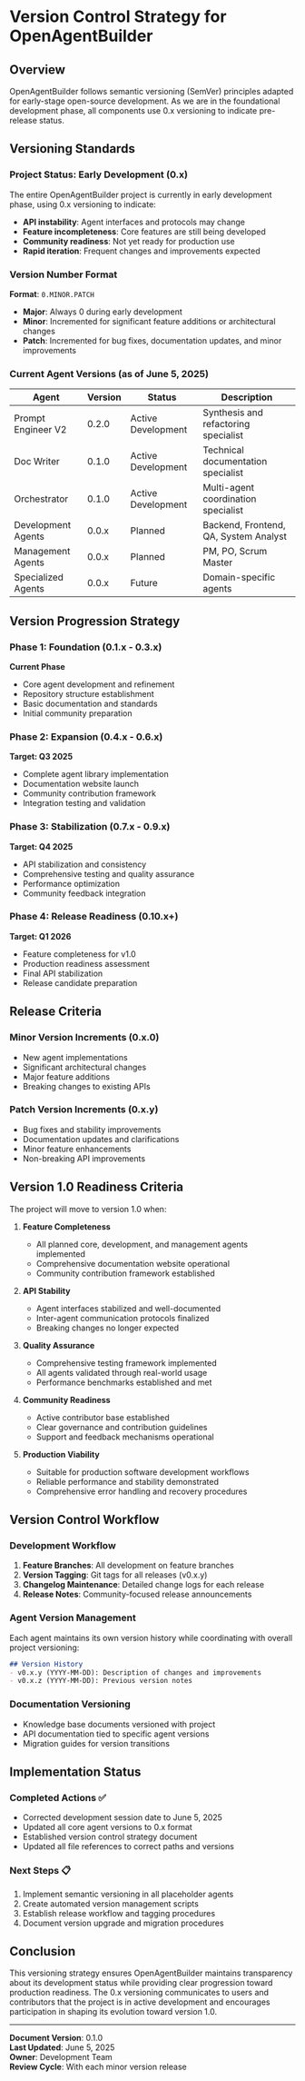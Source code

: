 # Version Control Strategy for OpenAgentBuilder

## Overview

OpenAgentBuilder follows semantic versioning (SemVer) principles adapted for early-stage open-source development. As we are in the foundational development phase, all components use 0.x versioning to indicate pre-release status.

## Versioning Standards

### Project Status: Early Development (0.x)

The entire OpenAgentBuilder project is currently in early development phase, using 0.x versioning to indicate:
- **API instability**: Agent interfaces and protocols may change
- **Feature incompleteness**: Core features are still being developed
- **Community readiness**: Not yet ready for production use
- **Rapid iteration**: Frequent changes and improvements expected

### Version Number Format

**Format**: `0.MINOR.PATCH`

- **Major**: Always 0 during early development
- **Minor**: Incremented for significant feature additions or architectural changes
- **Patch**: Incremented for bug fixes, documentation updates, and minor improvements

### Current Agent Versions (as of June 5, 2025)

| Agent | Version | Status | Description |
|-------|---------|--------|-------------|
| Prompt Engineer V2 | 0.2.0 | Active Development | Synthesis and refactoring specialist |
| Doc Writer | 0.1.0 | Active Development | Technical documentation specialist |
| Orchestrator | 0.1.0 | Active Development | Multi-agent coordination specialist |
| Development Agents | 0.0.x | Planned | Backend, Frontend, QA, System Analyst |
| Management Agents | 0.0.x | Planned | PM, PO, Scrum Master |
| Specialized Agents | 0.0.x | Future | Domain-specific agents |

## Version Progression Strategy

### Phase 1: Foundation (0.1.x - 0.3.x)
**Current Phase**
- Core agent development and refinement
- Repository structure establishment
- Basic documentation and standards
- Initial community preparation

### Phase 2: Expansion (0.4.x - 0.6.x)
**Target: Q3 2025**
- Complete agent library implementation
- Documentation website launch
- Community contribution framework
- Integration testing and validation

### Phase 3: Stabilization (0.7.x - 0.9.x)
**Target: Q4 2025**
- API stabilization and consistency
- Comprehensive testing and quality assurance
- Performance optimization
- Community feedback integration

### Phase 4: Release Readiness (0.10.x+)
**Target: Q1 2026**
- Feature completeness for v1.0
- Production readiness assessment
- Final API stabilization
- Release candidate preparation

## Release Criteria

### Minor Version Increments (0.x.0)
- New agent implementations
- Significant architectural changes
- Major feature additions
- Breaking changes to existing APIs

### Patch Version Increments (0.x.y)
- Bug fixes and stability improvements
- Documentation updates and clarifications
- Minor feature enhancements
- Non-breaking API improvements

## Version 1.0 Readiness Criteria

The project will move to version 1.0 when:

1. **Feature Completeness**
   - All planned core, development, and management agents implemented
   - Comprehensive documentation website operational
   - Community contribution framework established

2. **API Stability**
   - Agent interfaces stabilized and well-documented
   - Inter-agent communication protocols finalized
   - Breaking changes no longer expected

3. **Quality Assurance**
   - Comprehensive testing framework implemented
   - All agents validated through real-world usage
   - Performance benchmarks established and met

4. **Community Readiness**
   - Active contributor base established
   - Clear governance and contribution guidelines
   - Support and feedback mechanisms operational

5. **Production Viability**
   - Suitable for production software development workflows
   - Reliable performance and stability demonstrated
   - Comprehensive error handling and recovery procedures

## Version Control Workflow

### Development Workflow
1. **Feature Branches**: All development on feature branches
2. **Version Tagging**: Git tags for all releases (v0.x.y)
3. **Changelog Maintenance**: Detailed change logs for each release
4. **Release Notes**: Community-focused release announcements

### Agent Version Management
Each agent maintains its own version history while coordinating with overall project versioning:

```markdown
## Version History
- v0.x.y (YYYY-MM-DD): Description of changes and improvements
- v0.x.z (YYYY-MM-DD): Previous version notes
```

### Documentation Versioning
- Knowledge base documents versioned with project
- API documentation tied to specific agent versions
- Migration guides for version transitions

## Implementation Status

### Completed Actions ✅
- Corrected development session date to June 5, 2025
- Updated all core agent versions to 0.x format
- Established version control strategy document
- Updated all file references to correct paths and versions

### Next Steps 📋
1. Implement semantic versioning in all placeholder agents
2. Create automated version management scripts
3. Establish release workflow and tagging procedures
4. Document version upgrade and migration procedures

## Conclusion

This versioning strategy ensures OpenAgentBuilder maintains transparency about its development status while providing clear progression toward production readiness. The 0.x versioning communicates to users and contributors that the project is in active development and encourages participation in shaping its evolution toward version 1.0.

---

**Document Version**: 0.1.0  
**Last Updated**: June 5, 2025  
**Owner**: Development Team  
**Review Cycle**: With each minor version release
